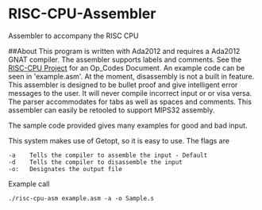 # RISC-CPU-Assembler
Assembler to accompany the RISC CPU

##About
This program is written with Ada2012 and requires a Ada2012 GNAT compiler. The assembler supports labels and comments. See the [RISC-CPU Project](https://github.com/bkold/RISC-CPU) for an Op_Codes Document. An example code can be seen in 'example.asm'. At the moment, disassembly is not a built in feature. This assembler is designed to be bullet proof and give intelligent error messages to the user. It will never compile incorrect input or or visa versa. The parser accommodates for tabs as well as spaces and comments. This assembler can easily be retooled to support MIPS32 assembly.

The sample code provided gives many examples for good and bad input.

This system makes use of Getopt, so it is easy to use.
The flags are 

    -a    Tells the compiler to assemble the input - Default
    -d    Tells the compiler to disassemble the input 
    -o:   Designates the output file
  
Example call

    ./risc-cpu-asm example.asm -a -o Sample.s

